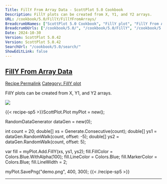 ```yaml
---
Title: FillY From Array Data - ScottPlot 5.0 Cookbook
Description: FillY plots can be created from X, Y1, and Y2 arrays.
URL: /cookbook/5.0/FillY/FillYFromArrays/
BreadcrumbNames: ["ScottPlot 5.0 Cookbook", "FillY plot", "FillY From Array Data"]
BreadcrumbUrls: ["/cookbook/5.0/", "/cookbook/5.0/FillY", "/cookbook/5.0/FillY/FillYFromArrays"]
Date: 2024-10-30
Version: ScottPlot 5.0.42
Version: ScottPlot 5.0.42
SearchUrl: "/cookbook/5.0/search/"
ShowEditLink: false
---
```



<h2 style='border-bottom: 0;'><a href='/cookbook/5.0/FillY/FillYFromArrays'>FillY From Array Data</a></h2>

<div class="d-flex mb-2">
<a class="btn btn-sm btn-primary me-1" href="/cookbook/5.0/FillY/FillYFromArrays">Recipe Permalink</a>
<a class="btn btn-sm btn-success me-1" href="/cookbook/5.0/FillY">Category: FillY plot</a>
</div>

FillY plots can be created from X, Y1, and Y2 arrays.

[![](/cookbook/5.0/images/FillYFromArrays.png?241029205813)](/cookbook/5.0/images/FillYFromArrays.png?241029205813)

{{< recipe-sp5 >}}ScottPlot.Plot myPlot = new();

RandomDataGenerator dataGen = new(0);

int count = 20;
double[] xs = Generate.Consecutive(count);
double[] ys1 = dataGen.RandomWalk(count, offset: -5);
double[] ys2 = dataGen.RandomWalk(count, offset: 5);

var fill = myPlot.Add.FillY(xs, ys1, ys2);
fill.FillColor = Colors.Blue.WithAlpha(100);
fill.LineColor = Colors.Blue;
fill.MarkerColor = Colors.Blue;
fill.LineWidth = 2;

myPlot.SavePng("demo.png", 400, 300);
{{< /recipe-sp5 >}}

<hr class='my-5 invisible'>


